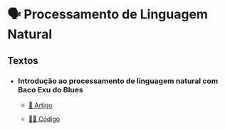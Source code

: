 # 🗣️ Processamento de Linguagem Natural

## Textos
- ### Introdução ao processamento de linguagem natural com Baco Exu do Blues
  - [📑 Artigo](https://medium.com/turing-talks/introdu%C3%A7%C3%A3o-ao-processamento-de-linguagem-natural-com-baco-exu-do-blues-17cbb7404258)

  - [👩‍💻 Código](./Introducao/)
